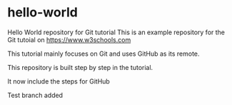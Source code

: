 # hello-world
Hello World repository for Git tutorial
This is an example repository for the Git tutoial on https://www.w3schools.com

This tutorial mainly focuses on Git and uses GitHub as its remote.

This repository is built step by step in the tutorial.

It now include the steps for GitHub

Test branch added
